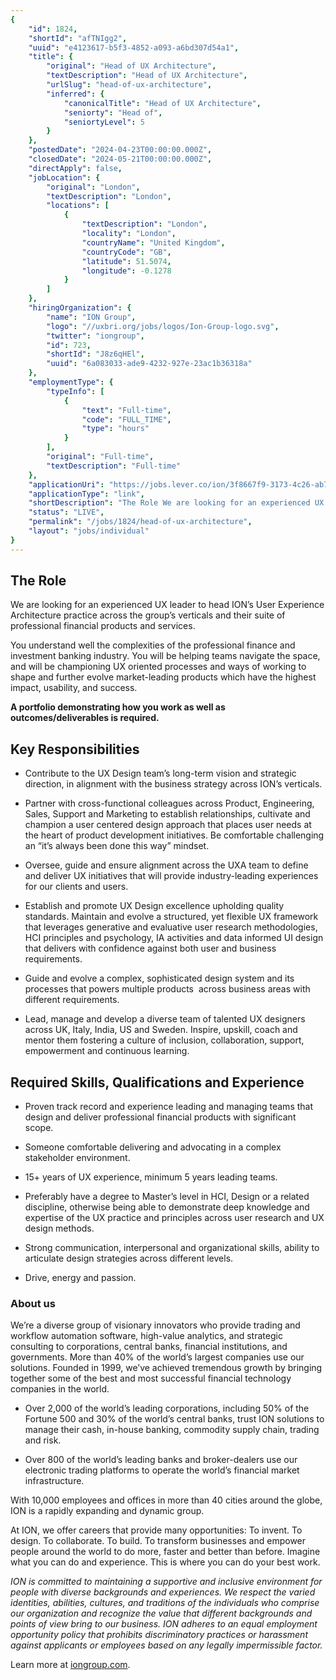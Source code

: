 ```yaml
---
{
	"id": 1824,
	"shortId": "afTNIgg2",
	"uuid": "e4123617-b5f3-4852-a093-a6bd307d54a1",
	"title": {
		"original": "Head of UX Architecture",
		"textDescription": "Head of UX Architecture",
		"urlSlug": "head-of-ux-architecture",
		"inferred": {
			"canonicalTitle": "Head of UX Architecture",
			"seniorty": "Head of",
			"seniortyLevel": 5
		}
	},
	"postedDate": "2024-04-23T00:00:00.000Z",
	"closedDate": "2024-05-21T00:00:00.000Z",
	"directApply": false,
	"jobLocation": {
		"original": "London",
		"textDescription": "London",
		"locations": [
			{
				"textDescription": "London",
				"locality": "London",
				"countryName": "United Kingdom",
				"countryCode": "GB",
				"latitude": 51.5074,
				"longitude": -0.1278
			}
		]
	},
	"hiringOrganization": {
		"name": "ION Group",
		"logo": "//uxbri.org/jobs/logos/Ion-Group-logo.svg",
		"twitter": "iongroup",
		"id": 723,
		"shortId": "J8z6qHEl",
		"uuid": "6a083033-ade9-4232-927e-23ac1b36318a"
	},
	"employmentType": {
		"typeInfo": [
			{
				"text": "Full-time",
				"code": "FULL_TIME",
				"type": "hours"
			}
		],
		"original": "Full-time",
		"textDescription": "Full-time"
	},
	"applicationUri": "https://jobs.lever.co/ion/3f8667f9-3173-4c26-ab73-fc7b27a8d41b/apply",
	"applicationType": "link",
	"shortDescription": "The Role We are looking for an experienced UX leader to head ION’s’ User Experience Architecture practice across the group’s’ verticals and their suite of professional financial products and services",
	"status": "LIVE",
	"permalink": "/jobs/1824/head-of-ux-architecture",
	"layout": "jobs/individual"
}
---
```

<h2>The Role</h2><p>We are looking for an experienced UX leader to head ION’s User Experience Architecture practice across the group’s verticals and their suite of professional financial products and services.</p><p>You understand well the complexities of the professional finance and investment banking industry. You will be helping teams navigate the space, and will be championing UX oriented processes and ways of working to shape and further evolve market-leading products which have the highest impact, usability, and success.</p><p><strong>A portfolio demonstrating how you work as well as outcomes/deliverables is required.</strong></p><h2>Key Responsibilities</h2><ul><li><p>Contribute to the UX Design team’s long-term vision and strategic direction, in alignment with the business strategy across ION’s verticals.</p></li><li><p>Partner with cross-functional colleagues across Product, Engineering, Sales, Support and Marketing to establish relationships, cultivate and champion a user centered design approach that places user needs at the heart of product development initiatives. Be comfortable challenging an “it’s always been done this way” mindset.</p></li><li><p>Oversee, guide and ensure alignment across the UXA team to define and deliver UX initiatives that will provide industry-leading experiences for our clients and users.&nbsp;</p></li><li><p>Establish and promote UX Design excellence upholding quality standards. Maintain and evolve a structured, yet flexible UX framework that leverages generative and evaluative user research methodologies, HCI principles and psychology, IA activities and data informed UI design that delivers with confidence against both user and business requirements.</p></li><li><p>Guide and evolve a complex, sophisticated design system and its processes that powers multiple products&nbsp; across business areas with different requirements.</p></li><li><p>Lead, manage and develop a diverse team of talented UX designers across UK, Italy, India, US and Sweden. Inspire, upskill, coach and mentor them fostering a culture of inclusion, collaboration, support, empowerment and continuous learning.</p></li></ul><h2>Required Skills, Qualifications and Experience</h2><ul><li><p>Proven track record and experience leading and managing teams that design and deliver professional financial products with significant scope.</p></li><li><p>Someone comfortable delivering and advocating in a complex stakeholder environment.</p></li><li><p>15+ years of UX experience, minimum 5 years leading teams.</p></li><li><p>Preferably have a degree to Master’s level in HCI, Design or a related discipline, otherwise being able to demonstrate deep knowledge and expertise of the UX practice and principles across user research and UX design methods.</p></li><li><p>Strong communication, interpersonal and organizational skills, ability to articulate design strategies across different levels.</p></li><li><p>Drive, energy and passion.&nbsp;</p></li></ul><h3>About us</h3><p>We’re a diverse group of visionary innovators who provide trading and workflow automation software, high-value analytics, and strategic consulting to corporations, central banks, financial institutions, and governments. More than 40% of the world’s largest companies use our solutions. Founded in 1999, we’ve achieved tremendous growth by bringing together some of the best and most successful financial technology companies in the world.</p><ul><li><p>Over 2,000 of the world’s leading corporations, including 50% of the Fortune 500 and 30% of the world’s central banks, trust ION solutions to manage their cash, in-house banking, commodity supply chain, trading and risk.</p></li><li><p>Over 800 of the world’s leading banks and broker-dealers use our electronic trading platforms to operate the world’s financial market infrastructure.</p></li></ul><p>With 10,000 employees and offices in more than 40 cities around the globe, ION is a rapidly expanding and dynamic group.</p><p>At ION, we offer careers that provide many opportunities: To invent. To design. To collaborate. To build. To transform businesses and empower people around the world to do more, faster and better than before. Imagine what you can do and experience. This is where you can do your best work.</p><p><em>ION is committed to maintaining a supportive and inclusive environment for people with diverse backgrounds and experiences. We respect the varied identities, abilities, cultures, and traditions of the individuals who comprise our organization and recognize the value that different backgrounds and points of view bring to our business. ION adheres to an equal employment opportunity policy that prohibits discriminatory practices or harassment against applicants or employees based on any legally impermissible factor.</em></p><p>Learn more at <a target="_blank" rel="noopener noreferrer nofollow" href="https://iongroup.com/">iongroup.com</a>.</p>

